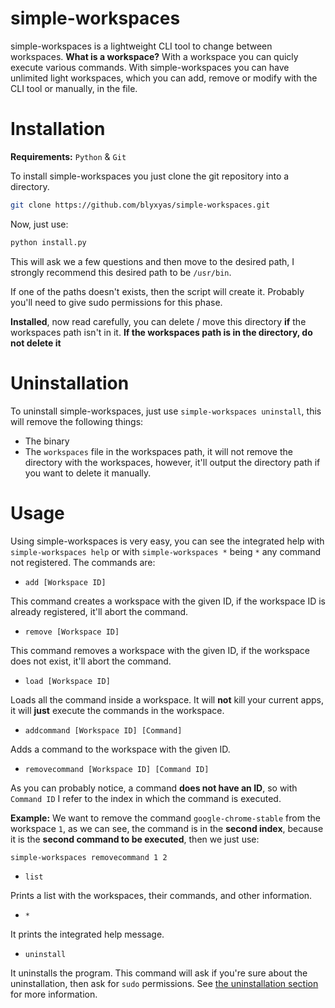 # simple-workspaces

simple-workspaces is a lightweight CLI tool to change between workspaces. **What is a workspace?** With a workspace you can quicly execute various commands. With simple-workspaces you can have unlimited light workspaces, which you can add, remove or modify with the CLI tool or manually, in the file.

# Installation

**Requirements:** `Python` & `Git`

To install simple-workspaces you just clone the git repository into a directory.

```bash
git clone https://github.com/blyxyas/simple-workspaces.git
```

Now, just use:

```bash
python install.py
```

This will ask we a few questions and then move to the desired path, I strongly recommend this desired path to be `/usr/bin`.

If one of the paths doesn't exists, then the script will create it. Probably you'll need to give sudo permissions for this phase.

**Installed**, now read carefully, you can delete / move this directory **if** the workspaces path isn't in it. **If the workspaces path is in the directory, do not delete it**

# Uninstallation

To uninstall simple-workspaces, just use `simple-workspaces uninstall`, this will remove the following things:

* The binary
* The `workspaces` file in the workspaces path, it will not remove the directory with the workspaces, however, it'll output the directory path if you want to delete it manually.

# Usage

Using simple-workspaces is very easy, you can see the integrated help with `simple-workspaces help` or with `simple-workspaces *` being `*` any command not registered. The commands are:

* `add [Workspace ID]`

This command creates a workspace with the given ID, if the workspace ID is already registered, it'll abort the command.

* `remove [Workspace ID]`

This command removes a workspace with the given ID, if the workspace does not exist, it'll abort the command.

* `load [Workspace ID]`

Loads all the command inside a workspace. It will **not** kill your current apps, it will **just** execute the commands in the workspace.

* `addcommand [Workspace ID] [Command]`

Adds a command to the workspace with the given ID.

* `removecommand [Workspace ID] [Command ID]`

As you can probably notice, a command **does not have an ID**, so with `Command ID` I refer to the index in which the command is executed.

**Example:**
We want to remove the command `google-chrome-stable` from the workspace `1`, as we can see, the command is in the **second index**, because it is the **second command to be executed**, then we just use:

```bash
simple-workspaces removecommand 1 2
```

* `list`

Prints a list with the workspaces, their commands, and other information.

* `*`

It prints the integrated help message.

* `uninstall`

It uninstalls the program. This command will ask if you're sure about the uninstallation, then ask for `sudo` permissions. See [the uninstallation section](#uninstallation) for more information.